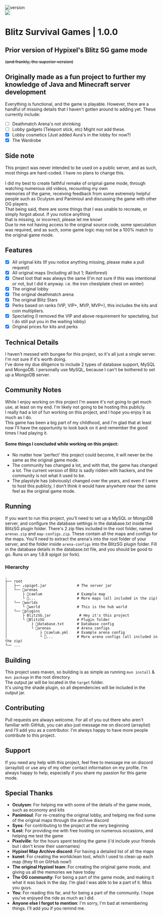 ![version](https://img.shields.io/badge/version-1.0.0-blue)
<br><a href="https://github.com/HardstylesDev/BlitzSG/graphs/contributors" alt="Contributors"><img src="https://img.shields.io/github/contributors/HardstylesDev/BlitzSG" /></a>

# Blitz Survival Games | 1.0.0

## Prior version of Hypixel's Blitz SG game mode

~~(and frankly, the superior version)~~

## Originally made as a fun project to further my knowledge of Java and Minecraft server development

Everything is functional, and the game is playable. However, there are a handful of missing details that I haven't
gotten around to adding yet.
These currently include:

- [ ] Deathmatch Arena's not shrinking
- [ ] Lobby gadgets (Teleport stick, etc) Might not add these.
- [x] Lobby cosmetics (Just added Aura's in the lobby for now?)
- [x] The Wardrobe

## Side note

This project was never intended to be used on a public server, and as such, most things are hard-coded. I have no plans
to change this.
<br>
<br>I did my best to create faithful remake of original game mode, through watching numerous old videos, recounting my
own
<br>memories of the game, receiving feedback from some extremely helpful people such as Oculysm and Panimioul and
discussing the game with other OG players.
<br>That being said, there are some things that I was unable to recreate, or simply forgot about. If you notice anything
<br>that is missing, or incorrect, please let me know!
<br>Due to me not having access to the original source code, some speculation was required, and as such, some game logic
may not be a 100% match to the original game mode.

## Features

- [x] All original kits (If you notice anything missing, please make a pull request)
- [x] All original maps (Including all but 1; Rainforest)
- [x] Chest loot that was always the same (I'm not sure if this was intentional or not, but I did it anyway. i.e. the
  iron chestplate chest on winter)
- [x] The original lobby
- [x] The original deathmatch arena
- [x] The original Blitz Stars
- [x] Perks based on ranks (VIP, VIP+, MVP, MVP+), this includes the kits and coin multipliers.
- [x] Spectating (I removed the VIP and above requirement for spectating, but I do still put you in the waiting lobby)
- [x] Original prices for kits and perks

## Technical Details

I haven't messed with bungee for this project, so it's all just a single server. I'm not sure if it's worth doing.
<br>I've done my due diligence to include 2 types of database support, MySQL and MongoDB. I personally use MySQL,
because I can't be bothered to set up a MongoDB server.

## Community Notes

While I enjoy working on this project I'm aware it's not going to get much use, at least on my end. I'm likely not going
to be hosting this publicly.
<br>
I really had a lot of fun working on this project, and I hope you enjoy it as much as I do.
<br>
This game has been a big part of my childhood, and I'm glad that at least now I'll have the opportunity to look back on
it and remember the good times I had playing it.
<br>

#### Some things I concluded while working on this project:

- No matter how 'perfect' this project could become, it will never be the same as the original game mode.
- The community has changed a lot, and with that, the game has changed a lot. The current version of Blitz is sadly
  ridden with hackers, and the community is not what it used to be.
- The playstyle has (obviously) changed over the years, and even if I were to host this publicly, I don't think it would
  have anywhere near the same feel as the original game mode.
  <br>

## Running

If you want to run this project, you'll need to set up a MySQL or MongoDB server, and configure the database settings in
the database.txt inside the BlitzSG plugin folder.
There's 2 zip files included in the root folder, named `arenas.zip` and `map-configs.zip`. These contain all the maps
and configs for the maps. You'll need to extract the arena's into the root folder of your server, and the folder
inside `arena-configs` into the BlitzSG plugin folder.
Fill in the database details in the database.txt file, and you should be good to go. Runs on any 1.8.8 spigot (or fork).

### Hierarchy

    .
    ├── root                   
    │   ├── ☕spigot.jar              # The server jar     
    │   └── 📁arenas      
    │       ├ 📁caelum                # Example map
    │       └ 📁...                   # More maps (all included in the zip)
    │   └── 📁worlds      
    │       └ 📁world                 # This is the hub world     
    │   └── 📁plugins      
    │       ├ BlitzSG.jar             # Hey it's this project    
    │       └ 📁BlitzSG               # Plugin folder
    │           ├ 📄database.txt      # Database config
    │           └ 📁arenas            # Arena configs
    │               ├ 📁caelum.yml    # Example arena config
    │               └ 📁...           # More arena configs (all included in the zip)
    └── ...

## Building
This project uses maven, so building is as simple as running `mvn install` & `mvn package` in the root directory.
<br>
The output jar will be located in the `target` folder.
<br>
It's using the shade plugin, so all dependencies will be included in the output jar.

## Contributing

Pull requests are always welcome. For all of you out there who aren't familiar with GitHub, you can also just message me
on discord (arraylist) and I'll add you as a contributor. I'm always happy to have more people contribute to this project.

## Support

If you need any help with this project, feel free to message me on discord (arraylist) or use any of my other contact information on my profile.
I'm always happy to help, especially if you share my passion for this game mode.


## Special Thanks

- **Oculysm**: For helping me with some of the details of the game mode, such as economy and kits
- **Panimioul**: For re-creating the original lobby, and helping me find some of the original maps through the archive
  discord
- **Syes**: For contributing to the project at the very beginning
- **ILost**: For providing me with free hosting on numerous occasions, and helping me test the game
- **Pixelville**: for the hours spent testing the game (i'd include your friends but i don't know their usernames)
- **Hypixel Map Archive discord**: For having a detailed list of all the maps
- **kunet**: For creating the worldclean tool, which I used to clean up each map (they fit on GitHub now!)
- **The original Hypixel team**: For creating the original game mode, and giving us all the memories we have today
- **The OG community**: For being a part of the game mode, and making it what it was back in the day. I'm glad I was
  able to
  be a part of it. Miss you guys.
- **You**: For reading this far, and for being a part of the community. I hope you've enjoyed the ride as much as I did.
- **Anyone else I forgot to mention**: I'm sorry, I'm bad at remembering things. I'll add you if you remind me.
